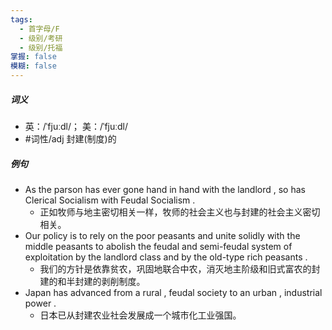 ```yaml
---
tags:
  - 首字母/F
  - 级别/考研
  - 级别/托福
掌握: false
模糊: false
---
```

##### 词义
- 英：/ˈfjuːdl/； 美：/ˈfjuːdl/
- #词性/adj  封建(制度)的
##### 例句
- As the parson has ever gone hand in hand with the landlord , so has Clerical Socialism with Feudal Socialism .
	- 正如牧师与地主密切相关一样，牧师的社会主义也与封建的社会主义密切相关。
- Our policy is to rely on the poor peasants and unite solidly with the middle peasants to abolish the feudal and semi-feudal system of exploitation by the landlord class and by the old-type rich peasants .
	- 我们的方针是依靠贫农，巩固地联合中农，消灭地主阶级和旧式富农的封建的和半封建的剥削制度。
- Japan has advanced from a rural , feudal society to an urban , industrial power .
	- 日本已从封建农业社会发展成一个城市化工业强国。
